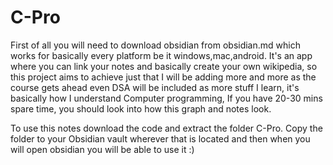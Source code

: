 # C-Pro
First of all you will need to download obsidian from obsidian.md which works for basically every platform be it windows,mac,android.
It's an app where you can link your notes and basically create your own wikipedia, so this project aims to achieve just that I will be adding more and more as the course gets ahead even DSA will be included as more stuff I learn, it's basically how I understand Computer programming, If you have 20-30 mins spare time, you should look into how this graph and notes look.

To use this notes download the code and extract the folder C-Pro.
Copy the folder to your Obsidian vault wherever that is located and then when you will open obsidian you will be able to use it :)
